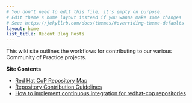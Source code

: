 ```yaml
---
# You don't need to edit this file, it's empty on purpose.
# Edit theme's home layout instead if you wanna make some changes
# See: https://jekyllrb.com/docs/themes/#overriding-theme-defaults
layout: home
list_title: Recent Blog Posts
---
```


This wiki site outlines the workflows for contributing to our various Community of Practice projects.

**Site Contents**

* [Red Hat CoP Repository Map](./repos/)
* [Repository Contribution Guidelines](./contrib/)
* [How to implement continuous integration for redhat-cop repositories](./ci/)
